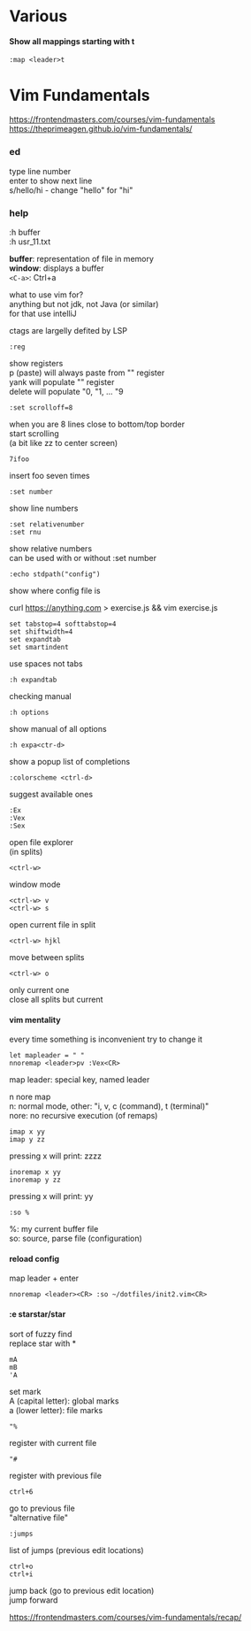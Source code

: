 Various
=======
#### Show all mappings starting with <leader>t
```
:map <leader>t
```



Vim Fundamentals
================
https://frontendmasters.com/courses/vim-fundamentals  
https://theprimeagen.github.io/vim-fundamentals/

### ed
type line number  
enter to show next line  
s/hello/hi - change "hello" for "hi"

### help
:h buffer  
:h usr_11.txt

**buffer**: representation of file in memory  
**window**: displays a buffer  
`<C-a>`: Ctrl+a

what to use vim for?  
anything but not jdk, not Java (or similar)  
for that use intelliJ

ctags are largelly defited by LSP

```
:reg
```
show registers  
p (paste) will always paste from  "" register  
yank will populate "" register  
delete will populate "0, "1, ... "9

```
:set scrolloff=8
```
when you are 8 lines close to bottom/top border  
start scrolling  
(a bit like zz to center screen)

```
7ifoo
```
insert foo seven times

```
:set number
```
show line numbers

```
:set relativenumber
:set rnu
```
show relative numbers  
can be used with or without :set number

```
:echo stdpath("config")
```
show where config file is

curl https://anything.com > exercise.js && vim exercise.js

```
set tabstop=4 softtabstop=4
set shiftwidth=4
set expandtab
set smartindent
```
use spaces not tabs

```
:h expandtab
```
checking manual

```
:h options
```
show manual of all options

```
:h expa<ctr-d>
```
show a popup list of completions

```
:colorscheme <ctrl-d>
```
suggest available ones

```
:Ex
:Vex
:Sex
```
open file explorer  
(in splits)

```
<ctrl-w>
```
window mode

```
<ctrl-w> v
<ctrl-w> s
```
open current file in split

```
<ctrl-w> hjkl
```
move between splits

```
<ctrl-w> o
```
only current one  
close all splits but current

#### vim mentality
every time something is inconvenient try to change it

```
let mapleader = " "
nnoremap <leader>pv :Vex<CR>
```
map leader: special key, named leader

n nore map  
n: normal mode, other: "i, v, c (command), t (terminal)"  
nore: no recursive execution (of remaps)

```
imap x yy
imap y zz
```
pressing x will print: zzzz

```
inoremap x yy
inoremap y zz
```
pressing x will print: yy

```
:so %
```
%: my current buffer file  
so: source, parse file (configuration)

#### reload config
map leader + enter
```
nnoremap <leader><CR> :so ~/dotfiles/init2.vim<CR>
```

#### :e starstar/star<tab>
sort of fuzzy find  
replace star with *

```
mA
mB
'A
```
set mark  
A (capital letter): global marks  
a (lower letter): file marks

```
"%
```
register with current file

```
"#
```
register with previous file

```
ctrl+6
```
go to previous file  
"alternative file"

```
:jumps
```
list of jumps (previous edit locations)

```
ctrl+o
ctrl+i
```
jump back (go to previous edit location)  
jump forward

https://frontendmasters.com/courses/vim-fundamentals/recap/
